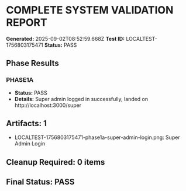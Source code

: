 # COMPLETE SYSTEM VALIDATION REPORT

**Generated:** 2025-09-02T08:52:59.668Z
**Test ID:** LOCALTEST-1756803175471
**Status:** PASS

## Phase Results

### PHASE1A
- **Status:** PASS
- **Details:** Super admin logged in successfully, landed on http://localhost:3000/super


## Artifacts: 1
- LOCALTEST-1756803175471-phase1a-super-admin-login.png: Super Admin Login

## Cleanup Required: 0 items


## Final Status: PASS

